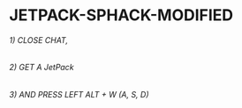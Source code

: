 # JETPACK-SPHACK-MODIFIED
###### 1) CLOSE CHAT, 
###### 2) GET A JetPack 
###### 3) AND PRESS LEFT ALT + W (A, S, D)
